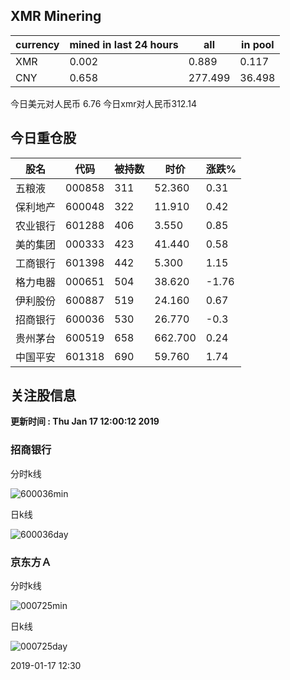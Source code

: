 ## XMR Minering

|currency|mined in last 24 hours|all|in pool|
|---|---|---|---|
|XMR|0.002|0.889|0.117|
|CNY|0.658|277.499|36.498|

今日美元对人民币 6.76	今日xmr对人民币312.14


## 今日重仓股 

|股名|代码|被持数|时价|涨跌%|
|---|---|---|---|---|
|五粮液|000858|311|52.360|0.31|
|保利地产|600048|322|11.910|0.42|
|农业银行|601288|406|3.550|0.85|
|美的集团|000333|423|41.440|0.58|
|工商银行|601398|442|5.300|1.15|
|格力电器|000651|504|38.620|-1.76|
|伊利股份|600887|519|24.160|0.67|
|招商银行|600036|530|26.770|-0.3|
|贵州茅台|600519|658|662.700|0.24|
|中国平安|601318|690|59.760|1.74|

## 关注股信息
**更新时间 : Thu Jan 17 12:00:12 2019**
### 招商银行 
分时k线

![600036min](http://image.sinajs.cn/newchart/min/n/sh600036.gif)

日k线

![600036day](http://image.sinajs.cn/newchart/daily/n/sh600036.gif)

### 京东方Ａ 
分时k线

![000725min](http://image.sinajs.cn/newchart/min/n/sz000725.gif)

日k线

![000725day](http://image.sinajs.cn/newchart/daily/n/sz000725.gif)

2019-01-17 12:30